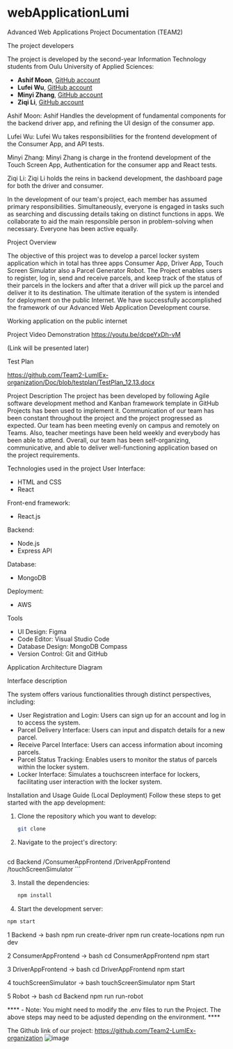 # webApplicationLumi
Advanced Web Applications Project Documentation (TEAM2)

 The project developers

The project is developed by the second-year Information Technology students from Oulu University of Applied Sciences:

- **Ashif Moon**, [GitHub account]( https://github.com/AshifkhaMoon)
- **Lufei Wu**, [GitHub account]( https://github.com/lufeiwu22)
- **Minyi Zhang**, [GitHub account]( https://github.com/minyizhangg)
- **Ziqi Li**, [GitHub account]( https://github.com/ZiqiLi28)

Ashif Moon: Ashif Handles the development of fundamental components for the backend driver app, and refining the UI design of the consumer app.

Lufei Wu: Lufei Wu takes responsibilities for the frontend development of the Consumer App, and API tests.

Minyi Zhang: Minyi Zhang is charge in the frontend development of the Touch Screen App, Authentication for the consumer app and React tests.

Ziqi Li: Ziqi Li holds the reins in backend development, the dashboard page for both the driver and consumer.

In the development of our team's project, each member has assumed primary responsibilities. Simultaneously, everyone is engaged in tasks such as searching and discussing details taking on distinct functions in apps. We collaborate to aid the main responsible person in problem-solving when necessary. Everyone has been active equally.

Project Overview

The objective of this project was to develop a parcel locker system application which in total has three apps Consumer App, Driver App, Touch Screen Simulator also a Parcel Generator Robot. The Project enables users to register, log in, send and receive parcels, and keep track of the status of their parcels in the lockers and after that a driver will pick up the parcel and deliver it to its destination. The ultimate iteration of the system is intended for deployment on the public Internet. We have successfully accomplished the framework of our Advanced Web Application Development course.

Working application on the public internet

Project Video Demonstration
https://youtu.be/dcpeYxDh-vM

(Link will be presented later)

Test Plan

https://github.com/Team2-LumIEx-organization/Doc/blob/testplan/TestPlan_12.13.docx

Project Description
The project has been developed by following Agile software development method and Kanban framework template in GitHub Projects has been used to implement it. Communication of our team has been constant throughout the project and the project progressed as expected. Our team has been meeting evenly on campus and remotely on Teams. Also, teacher meetings have been held weekly and everybody has been able to attend. Overall, our team has been self-organizing, communicative, and able to deliver well-functioning application based on the project requirements.

Technologies used in the project
User Interface:
- HTML and CSS
- React 

Front-end framework:
- React.js 

Backend:
- Node.js 
- Express API


Database:
- MongoDB

Deployment:
- AWS

Tools
- UI Design: Figma
- Code Editor: Visual Studio Code
- Database Design: MongoDB Compass
- Version Control: Git and GitHub

Application Architecture Diagram
 

Interface description

The system offers various functionalities through distinct perspectives, including:

- User Registration and Login: Users can sign up for an account and log in to access the system.
- Parcel Delivery Interface: Users can input and dispatch details for a new parcel.
- Receive Parcel Interface: Users can access information about incoming parcels.
- Parcel Status Tracking: Enables users to monitor the status of parcels within the locker system.
- Locker Interface: Simulates a touchscreen interface for lockers, facilitating user interaction with the locker system.

Installation and Usage Guide (Local Deployment)
Follow these steps to get started with the app development:

1. Clone the repository which you want to develop:
   
   ```bash
   git clone 
   ```

2. Navigate to the project's directory:
   
   ```bash
  cd Backend /ConsumerAppFrontend /DriverAppFrontend /touchScreenSimulator   ```

3. Install the dependencies:
   
   ```bash
   npm install
   ```
4. Start the development server:
```bash
npm start
  ```

1 Backend -> bash npm run create-driver  npm run create-locations  npm run dev 

2 ConsumerAppFrontend -> bash cd ConsumerAppFrontend  npm start 

3 DriverAppFrontend -> bash cd DriverAppFrontend  npm start 

4 touchScreenSimulator -> bash touchScreenSimulator npm Start  

5 Robot -> bash  cd Backend npm run run-robot

**** - Note: You might need to modify the .env files to run the Project. The above steps may need to be adjusted depending on the environment. ****

The Github link of our project: https://github.com/Team2-LumIEx-organization
![image](https://github.com/lufeiwu22/webApplicationLumi/assets/143318465/c60d7411-29e1-4781-a141-e21ca0729d72)
